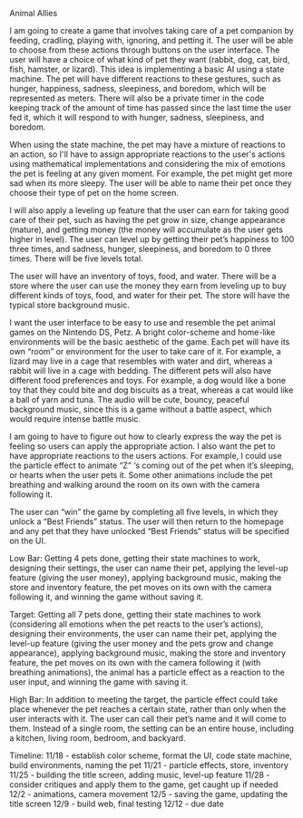 Animal Allies

I am going to create a game that involves taking care of a pet companion by feeding, cradling, playing with, ignoring, and petting it. The user will be able to choose from these actions through buttons on the user interface. The user will have a choice of what kind of pet they want (rabbit, dog, cat, bird, fish, hamster, or lizard). This idea is implementing a basic AI using a state machine. The pet will have different reactions to these gestures, such as hunger, happiness, sadness, sleepiness, and boredom, which will be represented as meters. There will also be a private timer in the code keeping track of the amount of time has passed since the last time the user fed it, which it will respond to with hunger, sadness, sleepiness, and boredom. 

When using the state machine, the pet may have a mixture of reactions to an action, so I'll have to assign appropriate reactions to the user's actions using mathematical implementations and considering the mix of emotions the pet is feeling at any given moment. For example, the pet might get more sad when its more sleepy. The user will be able to name their pet once they choose their type of pet on the home screen.

I will also apply a leveling up feature that the user can earn for taking good care of their pet, such as having the pet grow in size, change appearance (mature), and getting money (the money will accumulate as the user gets higher in level). The user can level up by getting their pet’s happiness to 100 three times, and sadness, hunger, sleepiness, and boredom to 0 three times. There will be five levels total.

The user will have an inventory of toys, food, and water. There will be a store where the user can use the money they earn from leveling up to buy different kinds of toys, food, and water for their pet. The store will have the typical store background music. 

I want the user interface to be easy to use and resemble the pet animal games on the Nintendo DS, Petz. A bright color-scheme and home-like environments will be the basic aesthetic of the game. Each pet will have its own “room” or environment for the user to take care of it. For example, a lizard may live in a cage that resembles with water and dirt, whereas a rabbit will live in a cage with bedding. The different pets will also have different food preferences and toys. For example, a dog would like a bone toy that they could bite and dog biscuits as a treat, whereas a cat would like a ball of yarn and tuna. The audio will be cute, bouncy, peaceful background music, since this is a game without a battle aspect, which would require intense battle music. 
 
I am going to have to figure out how to clearly express the way the pet is feeling so users can apply the appropriate action. I also want the pet to have appropriate reactions to the users actions. For example, I could use the particle effect to animate “Z” ‘s coming out of the pet when it’s sleeping, or hearts when the user pets it. Some other animations include the pet breathing and walking around the room on its own with the camera following it. 

The user can “win” the game by completing all five levels, in which they unlock a “Best Friends” status. The user will then return to the homepage and any pet that they have unlocked “Best Friends” status will be specified on the UI.

Low Bar: Getting 4 pets done, getting their state machines to work, designing their settings, the user can name their pet, applying the level-up feature (giving the user money), applying background music, making the store and inventory feature, the pet moves on its own with the camera following it, and winning the game without saving it.

Target: Getting all 7 pets done, getting their state machines to work (considering all emotions when the pet reacts to the user’s actions), designing their environments, the user can name their pet, applying the level-up feature (giving the user money and the pets grow and change appearance), applying background music, making the store and inventory feature, the pet moves on its own with the camera following it (with breathing animations), the animal has a particle effect as a reaction to the user input, and winning the game with saving it. 

High Bar: In addition to meeting the target, the particle effect could take place whenever the pet reaches a certain state, rather than only when the user interacts with it. The user can call their pet’s name and it will come to them. Instead of a single room, the setting can be an entire house, including a kitchen, living room, bedroom, and backyard.

Timeline: 
11/18 - establish color scheme, format the UI, code state machine, build environments, naming the pet 
11/21 - particle effects, store, inventory 
11/25 - building the title screen, adding music, level-up feature 
11/28 - consider critiques and apply them to the game, get caught up if needed 
12/2 - animations, camera movement 
12/5 - saving the game, updating the title screen 
12/9 - build web, final testing 
12/12 - due date 
